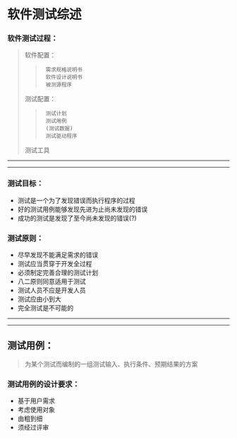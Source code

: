 # 软件测试综述
### 软件测试过程：
>	软件配置：
>>		需求规格说明书
>>		软件设计说明书
>>		被测源程序
>	测试配置：
>>		测试计划
>>		测试用例
>>		(测试数据)
>>		测试驱动程序
>	测试工具

 ***
 ***

### 测试目标：
*	测试是一个为了发现错误而执行程序的过程
*	好的测试用例能够发现先进为止尚未发现的错误
*	成功的测试是发现了至今尚未发现的错误(?)


### 测试原则：
*	尽早发现不能满足需求的错误
*	测试应当贯穿于开发全过程
*	必须制定完善合理的测试计划
*	八二原则同意适用于测试
*	测试人员不应是开发人员
*	测试应由小到大
*	完全测试是不可能的

***
***

## 测试用例：
>为某个测试而编制的一组测试输入、执行条件、预期结果的方案

### 测试用例的设计要求：
*	基于用户需求
*	考虑使用对象
*	由粗到细
*	须经过评审

